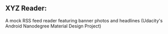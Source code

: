 ## XYZ Reader: 
A mock RSS feed reader featuring banner photos and headlines (Udacity's Android Nanodegree Material Design Project)